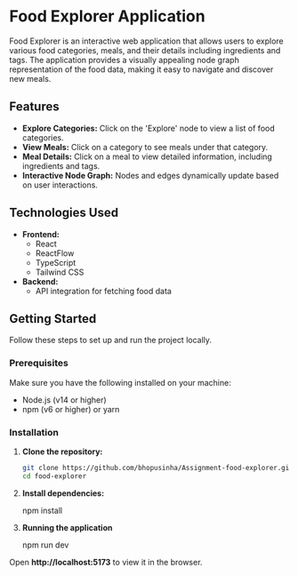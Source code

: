 # Food Explorer Application

Food Explorer is an interactive web application that allows users to explore various food categories, meals, and their details including ingredients and tags. The application provides a visually appealing node graph representation of the food data, making it easy to navigate and discover new meals.

## Features

- **Explore Categories:** Click on the 'Explore' node to view a list of food categories.
- **View Meals:** Click on a category to see meals under that category.
- **Meal Details:** Click on a meal to view detailed information, including ingredients and tags.
- **Interactive Node Graph:** Nodes and edges dynamically update based on user interactions.

## Technologies Used

- **Frontend:**
  - React
  - ReactFlow
  - TypeScript
  - Tailwind CSS
- **Backend:**
  - API integration for fetching food data

## Getting Started

Follow these steps to set up and run the project locally.

### Prerequisites

Make sure you have the following installed on your machine:

- Node.js (v14 or higher)
- npm (v6 or higher) or yarn

### Installation

1. **Clone the repository:**

   ```bash
   git clone https://github.com/bhopusinha/Assignment-food-explorer.git
   cd food-explorer  

2. **Install dependencies:**
  
    npm install

3. **Running the application**

    npm run dev 
   
   
 Open **http://localhost:5173** to view it in the browser.   
   

    

      
   
